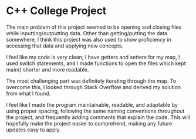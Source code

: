 # C++ College Project

The main problem of this project seemed to be opening and closing files while inputting/outputting data. Other than getting/putting the data somewhere, I think this project was also used to show proficiency in accessing that data and applying new concepts.

I feel like my code is very clean; I have getters and setters for my map, I used switch statements, and I made functions to open the files which kept main() shorter and more readable.

The most challenging part was definitely iterating through the map. To overcome this, I looked through Stack Overflow and derived my solution from what I found.

I feel like I made the program maintainable, readable, and adaptable by using proper spacing, following the same naming conventions throughout the project, and frequently adding comments that explain the code. This will hopefully make the project easier to comprehend, making any future updates easy to apply.
